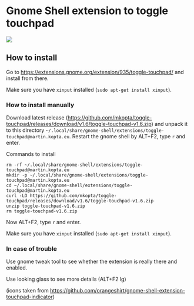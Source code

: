 # Gnome Shell extension to toggle touchpad
![](http://i.imgur.com/px3NfjZ.png)

## How to install

Go to https://extensions.gnome.org/extension/935/toggle-touchpad/ and install from there.

Make sure you have `xinput` installed (`sudo apt-get install xinput`).

### How to install manually

Download latest release (https://github.com/mkopta/toggle-touchpad/releases/download/v1.6/toggle-touchpad-v1.6.zip) and unpack it to this directory `~/.local/share/gnome-shell/extensions/toggle-touchpad@martin.kopta.eu`. Restart the gnome shell by ALT+F2, type `r` and enter.

Commands to install
```
rm -rf ~/.local/share/gnome-shell/extensions/toggle-touchpad@martin.kopta.eu
mkdir -p ~/.local/share/gnome-shell/extensions/toggle-touchpad@martin.kopta.eu
cd ~/.local/share/gnome-shell/extensions/toggle-touchpad@martin.kopta.eu
curl -LO https://github.com/mkopta/toggle-touchpad/releases/download/v1.6/toggle-touchpad-v1.6.zip
unzip toggle-touchpad-v1.6.zip
rm toggle-touchpad-v1.6.zip
```

Now ALT+F2, type `r` and enter.

Make sure you have `xinput` installed (`sudo apt-get install xinput`).

### In case of trouble

Use gnome tweak tool to see whether the extension is really there and enabled.

Use looking glass to see more details (ALT+F2 lg)


(icons taken from https://github.com/orangeshirt/gnome-shell-extension-touchpad-indicator)
